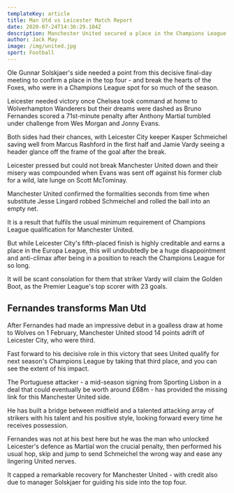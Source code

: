 ```yaml
---
templateKey: article
title: Man Utd vs Leicester Match Report
date: 2020-07-24T14:36:29.104Z
description: Manchester United secured a place in the Champions League at the expense of Leicester City with victory at King Power Stadium.
author: Jack May
image: /img/united.jpg
sport: Football
---
```

Ole Gunnar Solskjaer's side needed a point from this decisive final-day meeting to confirm a place in the top four - and break the hearts of the Foxes, who were in a Champions League spot for so much of the season.

Leicester needed victory once Chelsea took command at home to Wolverhampton Wanderers but their dreams were dashed as Bruno Fernandes scored a 71st-minute penalty after Anthony Martial tumbled under challenge from Wes Morgan and Jonny Evans.

Both sides had their chances, with Leicester City keeper Kasper Schmeichel saving well from Marcus Rashford in the first half and Jamie Vardy seeing a header glance off the frame of the goal after the break.

Leicester pressed but could not break Manchester United down and their misery was compounded when Evans was sent off against his former club for a wild, late lunge on Scott McTominay.

Manchester United confirmed the formalities seconds from time when substitute Jesse Lingard robbed Schmeichel and rolled the ball into an empty net.

It is a result that fulfils the usual minimum requirement of Champions League qualification for Manchester United.

But while Leicester City's fifth-placed finish is highly creditable and earns a place in the Europa League, this will undoubtedly be a huge disappointment and anti-climax after being in a position to reach the Champions League for so long.

It will be scant consolation for them that striker Vardy will claim the Golden Boot, as the Premier League's top scorer with 23 goals.

## Fernandes transforms Man Utd

After Fernandes had made an impressive debut in a goalless draw at home to Wolves on 1 February, Manchester United stood 14 points adrift of Leicester City, who were third.

Fast forward to his decisive role in this victory that sees United qualify for next season's Champions League by taking that third place, and you can see the extent of his impact.

The Portuguese attacker - a mid-season signing from Sporting Lisbon in a deal that could eventually be worth around £68m - has provided the missing link for this Manchester United side.

He has built a bridge between midfield and a talented attacking array of strikers with his talent and his positive style, looking forward every time he receives possession.

Fernandes was not at his best here but he was the man who unlocked Leicester's defence as Martial won the crucial penalty, then performed his usual hop, skip and jump to send Schmeichel the wrong way and ease any lingering United nerves.

It capped a remarkable recovery for Manchester United - with credit also due to manager Solskjaer for guiding his side into the top four.
